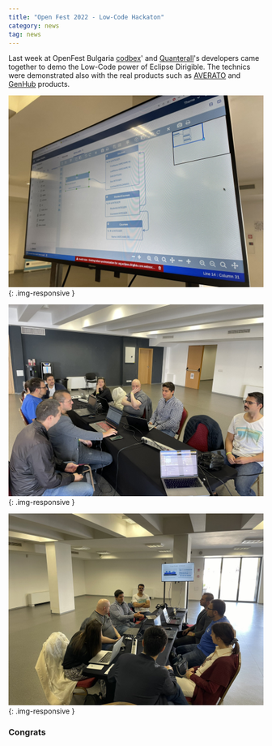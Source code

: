 ```yaml
---
title: "Open Fest 2022 - Low-Code Hackaton"
category: news
tag: news
---
```


Last week at OpenFest Bulgaria [codbex](https://www.codbex.com)' and [Quanterall](https://www.quanterall.com)'s developers came together to demo the Low-Code power of Eclipse Dirigible.
The technics were demonstrated also with the real products such as [AVERATO](https://www.averato.com/) and [GenHub](https://www.quanterall.com/projects/genhub) products.

![Hackaton](openfestbg1.jpeg){: .img-responsive }

![Hackaton](openfestbg2.jpeg){: .img-responsive }

![Hackaton](openfestbg3.jpeg){: .img-responsive }

### Congrats
